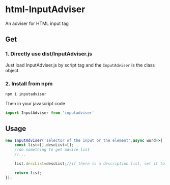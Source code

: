 # html-InputAdviser

An adviser for HTML input tag 

## Get

### 1. Directly use dist/InputAdviser.js

Just load InputAdviser.js by script tag and the `InputAdviser` is the class object.

### 2. Install from npm

```shell
npm i inputadviser
```
Then in your javascript code

```javascript
import InputAdviser from 'inputadviser'
```

## Usage

```javascript
new InputAdviser('selector of the input or the element',async word=>{
	const list=[],descList=[];
	//do something to get advice list
	//...

	list.descList=descList;//if there is a description list, set it to list.descList

	return list;
});

```